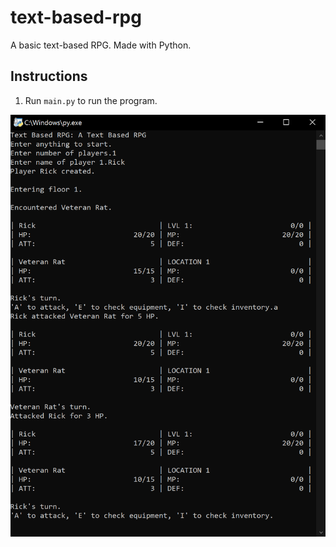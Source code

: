# text-based-rpg

A basic text-based RPG. Made with Python.

## Instructions

1. Run `main.py` to run the program.

![Screenshot of Program](docs/screenshot_1.png)
